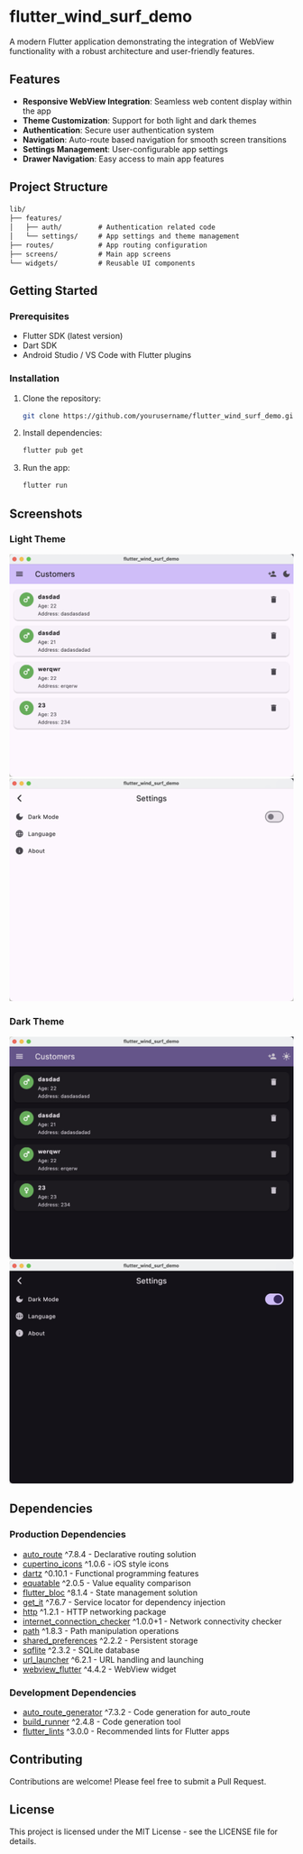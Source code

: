 # flutter_wind_surf_demo

A modern Flutter application demonstrating the integration of WebView functionality with a robust architecture and user-friendly features.

## Features

- **Responsive WebView Integration**: Seamless web content display within the app
- **Theme Customization**: Support for both light and dark themes
- **Authentication**: Secure user authentication system
- **Navigation**: Auto-route based navigation for smooth screen transitions
- **Settings Management**: User-configurable app settings
- **Drawer Navigation**: Easy access to main app features

## Project Structure

```
lib/
├── features/
│   ├── auth/         # Authentication related code
│   └── settings/     # App settings and theme management
├── routes/           # App routing configuration
├── screens/          # Main app screens
└── widgets/          # Reusable UI components
```

## Getting Started

### Prerequisites

- Flutter SDK (latest version)
- Dart SDK
- Android Studio / VS Code with Flutter plugins

### Installation

1. Clone the repository:
   ```bash
   git clone https://github.com/yourusername/flutter_wind_surf_demo.git
   ```

2. Install dependencies:
   ```bash
   flutter pub get
   ```

3. Run the app:
   ```bash
   flutter run
   ```

## Screenshots

### Light Theme
![Home Screen - Light](/screenshots/home_light.png)
![Settings - Light](/screenshots/settings_light.png)

### Dark Theme
![Home Screen - Dark](/screenshots/home_dark.png)
![Settings - Dark](/screenshots/settings_dark.png)

## Dependencies

### Production Dependencies
- [auto_route](https://pub.dev/packages/auto_route) ^7.8.4 - Declarative routing solution
- [cupertino_icons](https://pub.dev/packages/cupertino_icons) ^1.0.6 - iOS style icons
- [dartz](https://pub.dev/packages/dartz) ^0.10.1 - Functional programming features
- [equatable](https://pub.dev/packages/equatable) ^2.0.5 - Value equality comparison
- [flutter_bloc](https://pub.dev/packages/flutter_bloc) ^8.1.4 - State management solution
- [get_it](https://pub.dev/packages/get_it) ^7.6.7 - Service locator for dependency injection
- [http](https://pub.dev/packages/http) ^1.2.1 - HTTP networking package
- [internet_connection_checker](https://pub.dev/packages/internet_connection_checker) ^1.0.0+1 - Network connectivity checker
- [path](https://pub.dev/packages/path) ^1.8.3 - Path manipulation operations
- [shared_preferences](https://pub.dev/packages/shared_preferences) ^2.2.2 - Persistent storage
- [sqflite](https://pub.dev/packages/sqflite) ^2.3.2 - SQLite database
- [url_launcher](https://pub.dev/packages/url_launcher) ^6.2.1 - URL handling and launching
- [webview_flutter](https://pub.dev/packages/webview_flutter) ^4.4.2 - WebView widget

### Development Dependencies
- [auto_route_generator](https://pub.dev/packages/auto_route_generator) ^7.3.2 - Code generation for auto_route
- [build_runner](https://pub.dev/packages/build_runner) ^2.4.8 - Code generation tool
- [flutter_lints](https://pub.dev/packages/flutter_lints) ^3.0.0 - Recommended lints for Flutter apps

## Contributing

Contributions are welcome! Please feel free to submit a Pull Request.

## License

This project is licensed under the MIT License - see the LICENSE file for details.
